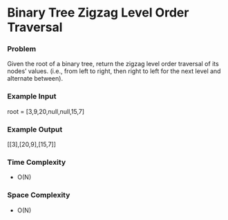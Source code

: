 # Binary Tree Zigzag Level Order Traversal

### Problem

Given the root of a binary tree, return the zigzag level order traversal of its nodes’ values. (i.e., from left to right, then right to left for the next level and alternate between).

### Example Input

root = [3,9,20,null,null,15,7]

### Example Output

[[3],[20,9],[15,7]]

### Time Complexity

- O(N)

### Space Complexity

- O(N)
